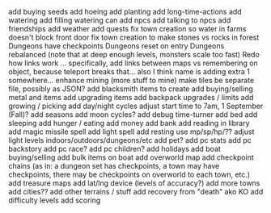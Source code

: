 add buying seeds
add hoeing
add planting
add long-time-actions
add watering
add filling watering can
add npcs
add talking to npcs
add friendships
add weather
add quests
fix town creation so water in farms doesn't block front door
fix town creation to make stones vs rocks in forest
Dungeons have checkpoints
Dungeons reset on entry
Dungeons rebalanced (note that at deep enough levels, monsters scale too fast)
Redo how links work ... specifically, add links between maps vs remembering on object, because teleport breaks that... also I think name is adding extra 1 somewhere...
enhance mining (more stuff to mine)
make tiles be separate file, possibly as JSON?
add blacksmith items to create
add buying/selling metal and items
add upgrading items
add backpack upgrades / limits
add growing / picking
add day/night cycles
adjust start time to 7am, 1 September (Fall)?
add seasons
add moon cycles?
add debug time-turner
add bed
add sleeping
add hunger / eating
add money
add bank
add reading in library
add magic missile spell
add light spell
add resting
use mp/sp/hp/?? 
adjust light levels indoors/outdoors/dungeons/etc
add pet?
add pc stats
add pc backstory
add pc race?
add pc children?
add holidays
add boat buying/selling
add bulk items on boat
add overworld map
add checkpoint chains (as in: a dungeon set has checkpoints, a town may have checkpoints, there may be checkpoints on overworld to each town, etc.)
add treasure maps
add lat/lng device (levels of accuracy?)
add more towns
add cities??
add other terrains / stuff
add recovery from "death" ako KO
add difficulty levels
add scoring